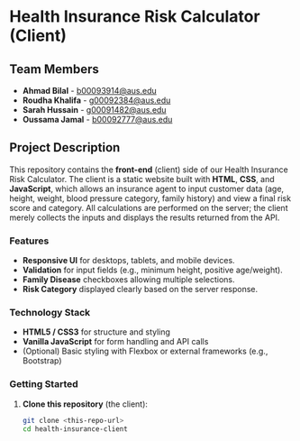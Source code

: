 # Health Insurance Risk Calculator (Client)

## Team Members

- **Ahmad Bilal** - b00093914@aus.edu
- **Roudha Khalifa** - g00092384@aus.edu
- **Sarah Hussain** - g00091482@aus.edu
- **Oussama Jamal** - b00092777@aus.edu

## Project Description

This repository contains the **front-end** (client) side of our Health Insurance Risk Calculator. The client is a static website built with **HTML**, **CSS**, and **JavaScript**, which allows an insurance agent to input customer data (age, height, weight, blood pressure category, family history) and view a final risk score and category. All calculations are performed on the server; the client merely collects the inputs and displays the results returned from the API.

### Features

- **Responsive UI** for desktops, tablets, and mobile devices.
- **Validation** for input fields (e.g., minimum height, positive age/weight).
- **Family Disease** checkboxes allowing multiple selections.
- **Risk Category** displayed clearly based on the server response.

### Technology Stack

- **HTML5 / CSS3** for structure and styling
- **Vanilla JavaScript** for form handling and API calls
- (Optional) Basic styling with Flexbox or external frameworks (e.g., Bootstrap)

### Getting Started

1. **Clone this repository** (the client):
   ```sh
   git clone <this-repo-url>
   cd health-insurance-client
   ```
